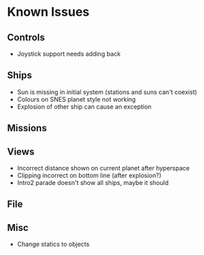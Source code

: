 # Known Issues

## Controls
- Joystick support needs adding back

## Ships
- Sun is missing in initial system (stations and suns can't coexist)
- Colours on SNES planet style not working
- Explosion of other ship can cause an exception

## Missions

## Views
- Incorrect distance shown on current planet after hyperspace
- Clipping incorrect on bottom line (after explosion?)
- Intro2 parade doesn't show all ships, maybe it should

## File

## Misc
- Change statics to objects